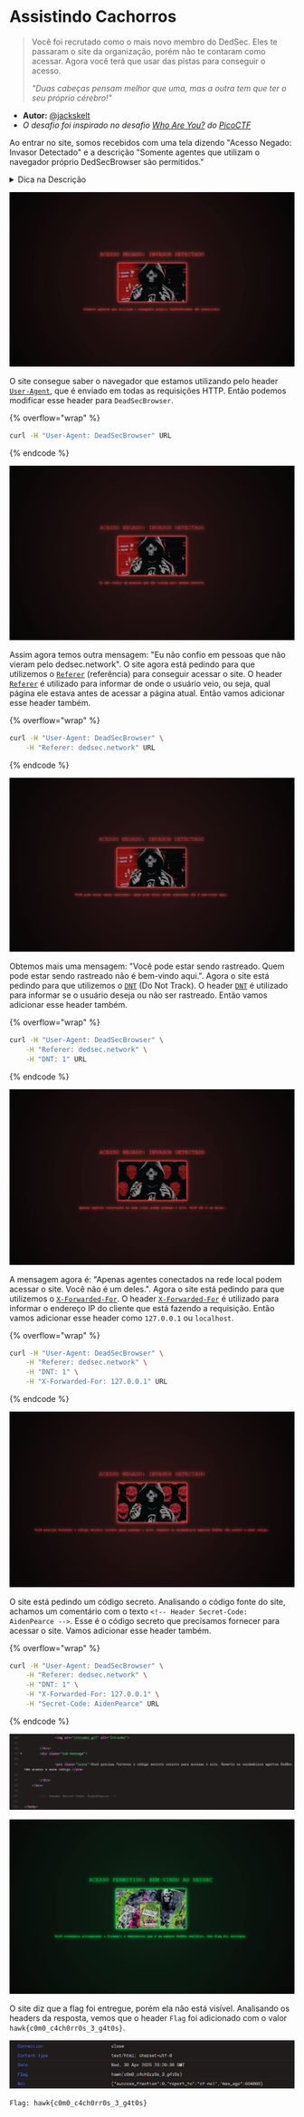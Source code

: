 # Assistindo Cachorros

> Você foi recrutado como o mais novo membro do DedSec. Eles te passaram o site da organização, porém não te contaram como acessar. Agora você terá que usar das pistas para conseguir o acesso.
>
> *"Duas cabeças pensam melhor que uma, mas a outra tem que ter o seu próprio cérebro!"*

- **Autor:** [@jackskelt](https://github.com/jackskelt)
- *O desafio foi inspirado no desafio [Who Are You?](https://play.picoctf.org/practice/challenge/142) do [PicoCTF](https://picoctf.org/)*


Ao entrar no site, somos recebidos com uma tela dizendo "Acesso Negado: Invasor Detectado" e a descrição "Somente agentes que utilizam o navegador próprio DedSecBrowser são permitidos."

<details>
<summary>Dica na Descrição</summary>

Analisando a descrição do desafio, temos a frase "Duas cabeças pensam melhor que uma, mas a outra tem que ter o seu próprio cérebro!". Isso dá a dica de que temos que utilizar os [headers](https://developer.mozilla.org/pt-BR/docs/Web/HTTP/Reference/Headers) (*head*, do inglês, cabeça) para resolver o desafio.

</details>

![Site do desafio.](assets/site1.png)

O site consegue saber o navegador que estamos utilizando pelo header [`User-Agent`](https://developer.mozilla.org/pt-BR/docs/Web/HTTP/Reference/Headers/User-Agent), que é enviado em todas as requisições HTTP. Então podemos modificar esse header para `DeadSecBrowser`.

{% overflow="wrap" %}
```bash
curl -H "User-Agent: DeadSecBrowser" URL
```
{% endcode %}

![Eu não confio em pessoas que não vieram pelo dedsec.network.](assets/site2.png)

Assim agora temos outra mensagem: "Eu não confio em pessoas que não vieram pelo dedsec.network". O site agora está pedindo para que utilizemos o [`Referer`](https://developer.mozilla.org/pt-BR/docs/Web/HTTP/Reference/Headers/Referer) (referência) para conseguir acessar o site. O header [`Referer`](https://developer.mozilla.org/pt-BR/docs/Web/HTTP/Reference/Headers/Referer) é utilizado para informar de onde o usuário veio, ou seja, qual página ele estava antes de acessar a página atual. Então vamos adicionar esse header também.

{% overflow="wrap" %}
```bash
curl -H "User-Agent: DeadSecBrowser" \
    -H "Referer: dedsec.network" URL
```
{% endcode %}

![Você pode estar sendo rastreado. Quem pode estar sendo rastreado não é bem-vindo aqui.](assets/site3.png)

Obtemos mais uma mensagem: "Você pode estar sendo rastreado. Quem pode estar sendo rastreado não é bem-vindo aqui.". Agora o site está pedindo para que utilizemos o [`DNT`](https://developer.mozilla.org/pt-BR/docs/Web/HTTP/Reference/Headers/DNT) (Do Not Track). O header [`DNT`](https://developer.mozilla.org/pt-BR/docs/Web/HTTP/Reference/Headers/DNT) é utilizado para informar se o usuário deseja ou não ser rastreado. Então vamos adicionar esse header também.

{% overflow="wrap" %}
```bash
curl -H "User-Agent: DeadSecBrowser" \
    -H "Referer: dedsec.network" \
    -H "DNT: 1" URL
```
{% endcode %}

![Apenas agentes conectados na rede local podem acessar o site. Você não é um deles.](assets/site4.png)

A mensagem agora é: "Apenas agentes conectados na rede local podem acessar o site. Você não é um deles.". Agora o site está pedindo para que utilizemos o [`X-Forwarded-For`](https://developer.mozilla.org/pt-BR/docs/Web/HTTP/Reference/Headers/X-Forwarded-For). O header [`X-Forwarded-For`](https://developer.mozilla.org/pt-BR/docs/Web/HTTP/Reference/Headers/X-Forwarded-For) é utilizado para informar o endereço IP do cliente que está fazendo a requisição. Então vamos adicionar esse header como `127.0.0.1` ou `localhost`.

{% overflow="wrap" %}
```bash
curl -H "User-Agent: DeadSecBrowser" \
    -H "Referer: dedsec.network" \
    -H "DNT: 1" \
    -H "X-Forwarded-For: 127.0.0.1" URL
```
{% endcode %}

![Você precisa fornecer o código secreto correto para acessar o site. Somente os verdadeiros agentes DedSec têm acesso a esse código.](assets/site5.png)

O site está pedindo um código secreto. Analisando o código fonte do site, achamos um comentário com o texto `<!-- Header Secret-Code: AidenPearce -->`. Esse é o código secreto que precisamos fornecer para acessar o site. Vamos adicionar esse header também.

{% overflow="wrap" %}
```bash
curl -H "User-Agent: DeadSecBrowser" \
    -H "Referer: dedsec.network" \
    -H "DNT: 1" \
    -H "X-Forwarded-For: 127.0.0.1" \
    -H "Secret-Code: AidenPearce" URL
```
{% endcode %}

![Comentário escondido no código fonte da página.](assets/site6.png)

![Você conseguiu ultrapassar o firewall e demonstrou que é um agente DedSec verídico. Sua flag foi entregue.](assets/site7.png)

O site diz que a flag foi entregue, porém ela não está visível. Analisando os headers da resposta, vemos que o header `Flag` foi adicionado com o valor `hawk{c0m0_c4ch0rr0s_3_g4t0s}`.

![Flag do desafio nos headers da resposta.](assets/flag.png)

```bash
Flag: hawk{c0m0_c4ch0rr0s_3_g4t0s}
```